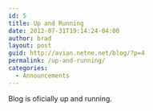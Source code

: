 ```yaml
---
id: 5
title: Up and Running
date: 2012-07-31T19:14:24-04:00
author: brad
layout: post
guid: http://avian.netne.net/blog/?p=4
permalink: /up-and-running/
categories:
  - Announcements
---
```

Blog is oficially up and running.
